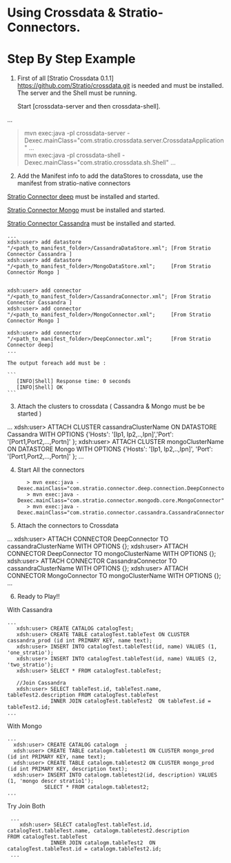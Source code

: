 # Using Crossdata & Stratio-Connectors. #
# Step By Step Example #



1. First of all [Stratio Crossdata 0.1.1] https://github.com/Stratio/crossdata.git is needed and must be installed. The server and the Shell must be running.

   Start [crossdata-server and then crossdata-shell].

...
   > mvn exec:java -pl crossdata-server -Dexec.mainClass="com.stratio.crossdata.server.CrossdataApplication"
...   
   > mvn exec:java -pl crossdata-shell -Dexec.mainClass="com.stratio.crossdata.sh.Shell"
...

2. Add the Manifest info to add the dataStores to crossdata, use the manifest from stratio-native connectors

[Stratio Connector deep](https://github.com/Stratio/stratio-connector-deep) must be installed and started.

[Stratio Connector Mongo](https://github.com/Stratio/stratio-connector-mongodb) must be installed and started.

[Stratio Connector Cassandra](https://github.com/Stratio/stratio-connector-cassandra) must be installed and started.

    ...
    xdsh:user> add datastore "/<path_to_manifest_folder>/CassandraDataStore.xml"; [From Stratio Connector Cassandra ]
    xdsh:user> add datastore "/<path_to_manifest_folder>/MongoDataStore.xml";     [From Stratio Connector Mongo ]


    xdsh:user> add connector "/<path_to_manifest_folder>/CassandraConnector.xml"; [From Stratio Connector Cassandra ]
    xdsh:user> add connector "/<path_to_manifest_folder>/MongoConnector.xml";     [From Stratio Connector Mongo ]

    xdsh:user> add connector "/<path_to_manifest_folder>/DeepConnector.xml";      [From Stratio Connector deep]
    ...

    The output foreach add must be :

    ```
       [INFO|Shell] Response time: 0 seconds
       [INFO|Shell] OK
    ```


3. Attach the clusters to crossdata ( Cassandra & Mongo must be be started )

 ...
    xdsh:user> ATTACH CLUSTER cassandraClusterName ON DATASTORE Cassandra WITH OPTIONS {'Hosts': '[Ip1, Ip2,..,Ipn]','Port': '[Port1,Port2,...,Portn]'  };
    xdsh:user> ATTACH CLUSTER mongoClusterName     ON DATASTORE Mongo     WITH OPTIONS {'Hosts': '[Ip1, Ip2,..,Ipn]',
  'Port': '[Port1,Port2,...,Portn]' };
 ...

4. Start All the connectors

    ```
       > mvn exec:java -Dexec.mainClass="com.stratio.connector.deep.connection.DeepConnector"
       > mvn exec:java -Dexec.mainClass="com.stratio.connector.mongodb.core.MongoConnector"
       > mvn exec:java -Dexec.mainClass="com.stratio.connector.cassandra.CassandraConnector"
    ```

5. Attach the connectors to Crossdata

 ...
   xdsh:user> ATTACH CONNECTOR DeepConnector TO cassandraClusterName WITH OPTIONS {};
   xdsh:user> ATTACH CONNECTOR DeepConnector TO mongoClusterName  WITH OPTIONS {};
   xdsh:user> ATTACH CONNECTOR CassandraConnector TO cassandraClusterName WITH OPTIONS {};
   xdsh:user> ATTACH CONNECTOR MongoConnector TO mongoClusterName  WITH OPTIONS {};
 ...

6. Ready to Play!!

With Cassandra

    ...
       xdsh:user> CREATE CATALOG catalogTest;
       xdsh:user> CREATE TABLE catalogTest.tableTest ON CLUSTER cassandra_prod (id int PRIMARY KEY, name text);
       xdsh:user> INSERT INTO catalogTest.tableTest(id, name) VALUES (1, 'one_stratio');
       xdsh:user> INSERT INTO catalogTest.tableTest(id, name) VALUES (2, 'two_stratio');
       xdsh:user> SELECT * FROM catalogTest.tableTest;

       //Join Cassandra
       xdsh:user> SELECT tableTest.id, tableTest.name, tableTest2.description FROM catalogTest.tableTest
                  INNER JOIN catalogTest.tableTest2  ON tableTest.id = tableTest2.id;
    ...

With Mongo

    ...
      xdsh:user> CREATE CATALOG catalogm  ;
      xdsh:user> CREATE TABLE catalogm.tabletest1 ON CLUSTER mongo_prod (id int PRIMARY KEY, name text);
      xdsh:user> CREATE TABLE catalogm.tabletest2 ON CLUSTER mongo_prod (id int PRIMARY KEY, description text);
      xdsh:user> INSERT INTO catalogm.tabletest2(id, description) VALUES (1, 'mongo descr stratio1');
                SELECT * FROM catalogm.tabletest2;
    ...

Try Join Both

     ...
        xdsh:user> SELECT catalogTest.tableTest.id, catalogTest.tableTest.name, catalogm.tabletest2.description            FROM catalogTest.tableTest
                  INNER JOIN catalogm.tableTest2  ON catalogTest.tableTest.id = catalogm.tableTest2.id;
     ...
